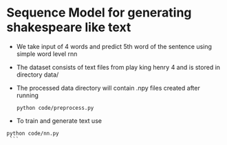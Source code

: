 # Sequence Model for generating shakespeare like text
* We take input of 4 words and predict 5th word of the sentence using simple word level 
    rnn
* The dataset consists of text files from play king henry 4 and is stored in directory data/
* The processed data directory will contain .npy files created after running
     
    ```
   python code/preprocess.py
    ```
 *  To train and generate text use 
   
   ```
  python code/nn.py
    ```
   
